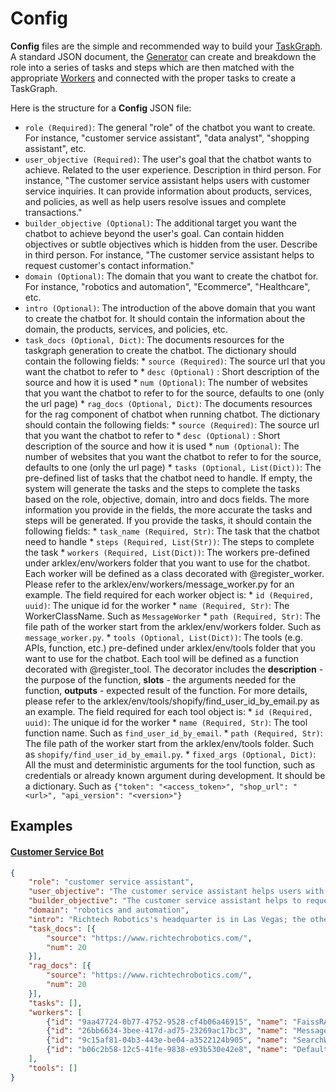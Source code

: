 # Config

**Config** files are the simple and recommended way to build your [TaskGraph](../Taskgraph/intro.md). A standard JSON document, the [Generator](../Taskgraph/Generation) can create and breakdown the role into a series of tasks and steps which are then matched with the appropriate [Workers](../Workers/intro) and connected with the proper tasks to create a TaskGraph. 

Here is the structure for a **Config** JSON file:

* `role (Required)`: The general "role" of the chatbot you want to create. For instance, "customer service assistant", "data analyst", "shopping assistant", etc.
* `user_objective (Required)`: The user's goal that the chatbot wants to achieve. Related to the user experience. Description in third person. For instance, "The customer service assistant helps users with customer service inquiries. It can provide information about products, services, and policies, as well as help users resolve issues and complete transactions."
* `builder_objective (Optional)`: The additional target you want the chatbot to achieve beyond the user's goal. Can contain hidden objectives or subtle objectives which is hidden from the user. Describe in third person. For instance, "The customer service assistant helps to request customer's contact information."
* `domain (Optional)`: The domain that you want to create the chatbot for. For instance, "robotics and automation", "Ecommerce", "Healthcare", etc.
* `intro (Optional)`: The introduction of the above domain that you want to create the chatbot for. It should contain the information about the domain, the products, services, and policies, etc.
* `task_docs (Optional, Dict)`: The documents resources for the taskgraph generation to create the chatbot. The dictionary should contain the following fields:
            * `source (Required)`: The source url that you want the chatbot to refer to
            * `desc (Optional)` : Short description of the source and how it is used
            * `num (Optional)`: The number of websites that you want the chatbot to refer to for the source, defaults to one (only the url page)
        * `rag_docs (Optional, Dict)`: The documents resources for the rag component of chatbot when running chatbot. The dictionary should contain the following fields:
            * `source (Required)`: The source url that you want the chatbot to refer to
            * `desc (Optional)` : Short description of the source and how it is used
            * `num (Optional)`: The number of websites that you want the chatbot to refer to for the source, defaults to one (only the url page)
        * `tasks (Optional, List(Dict))`: The pre-defined list of tasks that the chatbot need to handle. If empty, the system will generate the tasks and the steps to complete the tasks based on the role, objective, domain, intro and docs fields. The more information you provide in the fields, the more accurate the tasks and steps will be generated. If you provide the tasks, it should contain the following fields:
            * `task_name (Required, Str)`: The task that the chatbot need to handle
            * `steps (Required, List(Str))`: The steps to complete the task
        * `workers (Required, List(Dict))`: The workers pre-defined under arklex/env/workers folder that you want to use for the chatbot. Each worker will be defined as a class decorated with @register_worker. Please refer to the arklex/env/workers/message_worker.py for an example. The field required for each worker object is:
            * `id (Required, uuid)`: The unique id for the worker
            * `name (Required, Str)`: The WorkerClassName. Such as `MessageWorker`
            * `path (Required, Str)`: The file path of the worker start from the arklex/env/workers folder. Such as `message_worker.py`.
        * `tools (Optional, List(Dict))`: The tools (e.g. APIs, function, etc.) pre-defined under arklex/env/tools folder that you want to use for the chatbot. Each tool will be defined as a function decorated with @register_tool. The decorator includes the **description** - the purpose of the function, **slots** - the arguments needed for the function, **outputs** - expected result of the function. For more details, please refer to the arklex/env/tools/shopify/find_user_id_by_email.py as an example. The field required for each tool object is:
            * `id (Required, uuid)`: The unique id for the worker
            * `name (Required, Str)`: The tool function name. Such as `find_user_id_by_email`.
            * `path (Required, Str)`: The file path of the worker start from the arklex/env/tools folder. Such as `shopify/find_user_id_by_email.py`.
            * `fixed_args (Optional, Dict)`: All the must and deterministic arguments for the tool function, such as credentials or already known argument during development. It should be a dictionary. Such as `{"token": "<access_token>", "shop_url": "<url>", "api_version": "<version>"}`


## Examples
#### [Customer Service Bot](../tutorials/customer-service.md)
```json title="customer_service_config.json"
{
    "role": "customer service assistant",
    "user_objective": "The customer service assistant helps users with customer service inquiries. It can provide information about products, services, and policies, as well as help users resolve issues and complete transactions.",
    "builder_objective": "The customer service assistant helps to request customer's contact information.",
    "domain": "robotics and automation",
    "intro": "Richtech Robotics's headquarter is in Las Vegas; the other office is in Austin. Richtech Robotics provide worker robots (ADAM, ARM, ACE), delivery robots (Matradee, Matradee X, Matradee L, Richie), cleaning robots (DUST-E SX, DUST-E MX) and multipurpose robots (skylark). Their products are intended for business purposes, but not for home purpose; the ADAM robot is available for purchase and rental for multiple purposes. This robot bartender makes tea, coffee and cocktails. Richtech Robotics also operate the world's first robot milk tea shop, ClouTea, in Las Vegas (www.cloutea.com), where all milk tea beverages are prepared by the ADAM robot. The delivery time will be one month for the delivery robot, 2 weeks for standard ADAM, and two months for commercial cleaning robot. ",
    "task_docs": [{
        "source": "https://www.richtechrobotics.com/",
        "num": 20
    }],
    "rag_docs": [{
        "source": "https://www.richtechrobotics.com/",
        "num": 20
    }],
    "tasks": [],
    "workers": [
        {"id": "9aa47724-0b77-4752-9528-cf4b06a46915", "name": "FaissRAGWorker", "path": "faiss_rag_worker.py"},
        {"id": "26bb6634-3bee-417d-ad75-23269ac17bc3", "name": "MessageWorker", "path": "message_worker.py"},
        {"id": "9c15af81-04b3-443e-be04-a3522124b905", "name": "SearchWorker", "path": "search_worker.py"},
        {"id": "b06c2b58-12c5-41fe-9838-e93b530e42e8", "name": "DefaultWorker", "path": "default_worker.py"}
    ],
    "tools": []
}
```